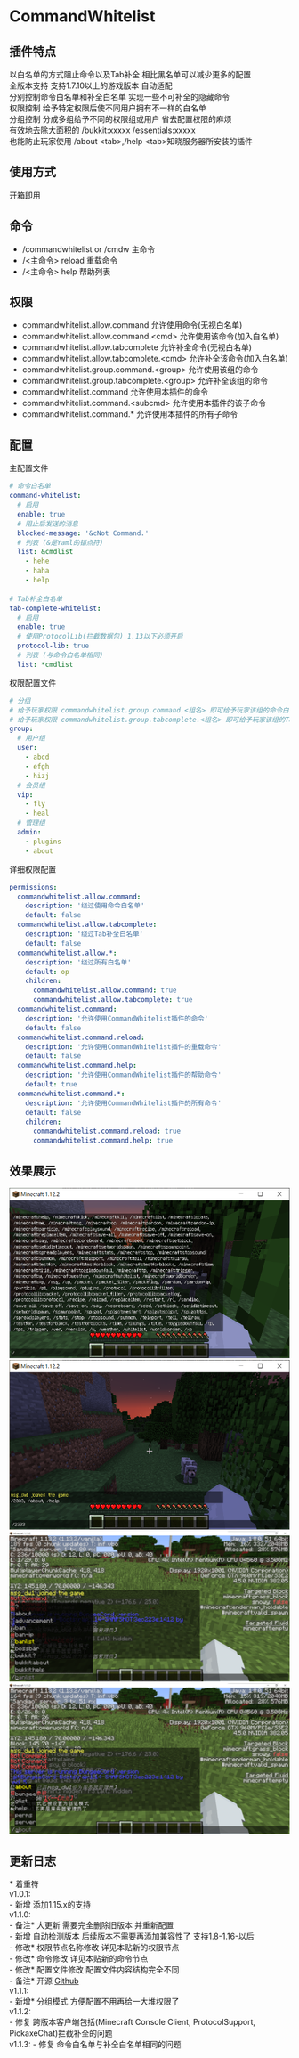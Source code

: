# CommandWhitelist

## 插件特点
以白名单的方式阻止命令以及Tab补全 相比黑名单可以减少更多的配置  
全版本支持 支持1.7.10以上的游戏版本 自动适配  
分别控制命令白名单和补全白名单 实现一些不可补全的隐藏命令  
权限控制 给予特定权限后使不同用户拥有不一样的白名单  
分组控制 分成多组给予不同的权限组或用户 省去配置权限的麻烦  
有效地去除大面积的 /bukkit:xxxxx /essentials:xxxxx  
也能防止玩家使用 /about \<tab>,/help \<tab>知晓服务器所安装的插件

## 使用方式
开箱即用

## 命令
*   /commandwhitelist or /cmdw 主命令
*   /<主命令> reload 重载命令
*   /<主命令> help 帮助列表

## 权限
*   commandwhitelist.allow.command 允许使用命令(无视白名单)
*   commandwhitelist.allow.command.\<cmd> 允许使用该命令(加入白名单)
*   commandwhitelist.allow.tabcomplete 允许补全命令(无视白名单)
*   commandwhitelist.allow.tabcomplete.\<cmd> 允许补全该命令(加入白名单)
*   commandwhitelist.group.command.\<group> 允许使用该组的命令
*   commandwhitelist.group.tabcomplete.\<group> 允许补全该组的命令
*   commandwhitelist.command 允许使用本插件的命令
*   commandwhitelist.command.\<subcmd> 允许使用本插件的该子命令
*   commandwhitelist.command.* 允许使用本插件的所有子命令

## 配置
主配置文件
~~~yaml
# 命令白名单
command-whitelist:
  # 启用
  enable: true
  # 阻止后发送的消息
  blocked-message: '&cNot Command.'
  # 列表 (&是Yaml的锚点符)
  list: &cmdlist
    - hehe
    - haha
    - help

# Tab补全白名单
tab-complete-whitelist:
  # 启用
  enable: true
  # 使用ProtocolLib(拦截数据包) 1.13以下必须开启
  protocol-lib: true
  # 列表 (与命令白名单相同)
  list: *cmdlist
~~~
权限配置文件
~~~yaml
# 分组
# 给予玩家权限 commandwhitelist.group.command.<组名> 即可给予玩家该组的命令白名单
# 给予玩家权限 commandwhitelist.group.tabcomplete.<组名> 即可给予玩家该组的Tab补全白名单
group:
  # 用户组
  user:
    - abcd
    - efgh
    - hizj
  # 会员组
  vip:
    - fly
    - heal
  # 管理组
  admin:
    - plugins
    - about
~~~
详细权限配置
~~~yaml
permissions:
  commandwhitelist.allow.command:
    description: '绕过使用命令白名单'
    default: false
  commandwhitelist.allow.tabcomplete:
    description: '绕过Tab补全白名单'
    default: false
  commandwhitelist.allow.*:
    description: '绕过所有白名单'
    default: op
    children:
      commandwhitelist.allow.command: true
      commandwhitelist.allow.tabcomplete: true
  commandwhitelist.command:
    description: '允许使用CommandWhitelist插件的命令'
    default: false
  commandwhitelist.command.reload:
    description: '允许使用CommandWhitelist插件的重载命令'
    default: false
  commandwhitelist.command.help:
    description: '允许使用CommandWhitelist插件的帮助命令'
    default: true
  commandwhitelist.command.*:
    description: '允许使用CommandWhitelist插件的所有命令'
    default: false
    children:
      commandwhitelist.command.reload: true
      commandwhitelist.command.help: true
~~~

## 效果展示
![低版本不使用CWL的效果](/docs/img/低版本不使用CWL的效果.png)
![低版本使用CWL的效果](/docs/img/低版本使用CWL的效果.png)
![高版本不使用CWL的效果](/docs/img/高版本不使用CWL的效果.png)
![高版本使用CWL的效果](/docs/img/高版本使用CWL的效果.png)

## 更新日志
\* 着重符  
v1.0.1:  
\- 新增 添加1.15.x的支持  
v1.1.0:  
\- 备注* 大更新 需要完全删除旧版本 并重新配置  
\- 新增 自动检测版本 后续版本不需要再添加兼容性了 支持1.8-1.16-以后  
\- 修改* 权限节点名称修改 详见本贴新的权限节点  
\- 修改* 命令修改 详见本贴新的命令节点  
\- 修改* 配置文件修改 配置文件内容结构完全不同  
\- 备注* 开源 [Github](https://github.com/msgdw/CommandWhitelist)  
v1.1.1:  
\- 新增* 分组模式 方便配置不用再给一大堆权限了  
v1.1.2:  
\- 修复 跨版本客户端包括(Minecraft Console Client, ProtocolSupport, PickaxeChat)拦截补全的问题  
v1.1.3:
\- 修复 命令白名单与补全白名单相同的问题
